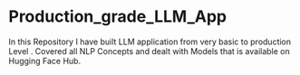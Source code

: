 # Production_grade_LLM_App
In this Repository I have built LLM application from very basic to production Level . Covered all NLP Concepts and dealt with Models that is available on Hugging Face Hub.
